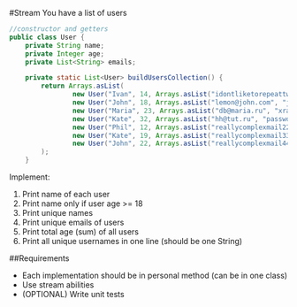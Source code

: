 #Stream
You have a list of users
```java
//constructor and getters
public class User {
    private String name;
    private Integer age;
    private List<String> emails;
```
```java
    private static List<User> buildUsersCollection() {
        return Arrays.asList(
                new User("Ivan", 14, Arrays.asList("idontliketorepeattwice@mail.ru", "idontliketorepeattwice@mail.ru", "msin@fds.com")),
                new User("John", 18, Arrays.asList("lemon@john.com", "j@weak.io", "j@weak.io", "j@weak.io")),
                new User("Maria", 23, Arrays.asList("db@maria.ru", "xray@gmail.com", "xray@gmail.com", "xray@gmail.com")),
                new User("Kate", 32, Arrays.asList("hh@tut.ru", "passwordisthesameaslogin@gmail.com")),
                new User("Phil", 12, Arrays.asList("reallycomplexmail222@hh.ru")),
                new User("Kate", 19, Arrays.asList("reallycomplexmail333@hh.ru")),
                new User("John", 22, Arrays.asList("reallycomplexmail444@hh.ru", "idontliketorepeattwice@mail.ru"))
        );
    }
```

Implement:
1. Print name of each user
2. Print name only if user age >= 18
3. Print unique names
4. Print unique emails of users
5. Print total age (sum) of all users
6. Print all unique usernames in one line (should be one String)

##Requirements
* Each implementation should be in personal method (can be in one class)
* Use stream abilities
* (OPTIONAL) Write unit tests
